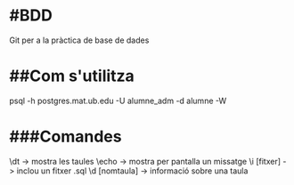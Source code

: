 #BDD
===

Git per a la pràctica de base de dades

##Com s'utilitza
===

psql -h postgres.mat.ub.edu -U alumne_adm -d alumne -W

###Comandes
===

\dt -> mostra les taules
\echo -> mostra per pantalla un missatge
\i [fitxer] -> inclou un fitxer .sql
\d [nomtaula] -> informació sobre una taula


